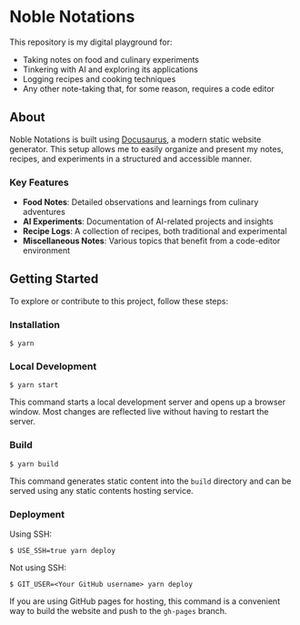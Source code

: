 # Noble Notations

This repository is my digital playground for:

- Taking notes on food and culinary experiments
- Tinkering with AI and exploring its applications
- Logging recipes and cooking techniques
- Any other note-taking that, for some reason, requires a code editor

## About

Noble Notations is built using [Docusaurus](https://docusaurus.io/), a modern static website generator. This setup allows me to easily organize and present my notes, recipes, and experiments in a structured and accessible manner.

### Key Features

- **Food Notes**: Detailed observations and learnings from culinary adventures
- **AI Experiments**: Documentation of AI-related projects and insights
- **Recipe Logs**: A collection of recipes, both traditional and experimental
- **Miscellaneous Notes**: Various topics that benefit from a code-editor environment

## Getting Started

To explore or contribute to this project, follow these steps:

### Installation

```
$ yarn
```

### Local Development

```
$ yarn start
```

This command starts a local development server and opens up a browser window. Most changes are reflected live without having to restart the server.

### Build

```
$ yarn build
```

This command generates static content into the `build` directory and can be served using any static contents hosting service.

### Deployment

Using SSH:

```
$ USE_SSH=true yarn deploy
```

Not using SSH:

```
$ GIT_USER=<Your GitHub username> yarn deploy
```

If you are using GitHub pages for hosting, this command is a convenient way to build the website and push to the `gh-pages` branch.
